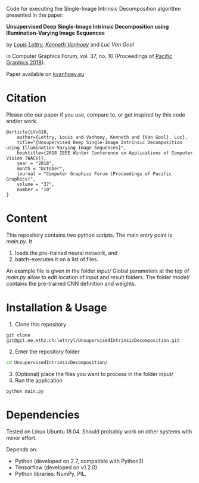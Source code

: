 Code for executing the Single-Image Intrinsic Decomposition algorithm presented in the paper:

**Unsupervised Deep Single-Image Intrinsic Decomposition using Illumination-Varying Image Sequences**

by *[Louis Lettry](mailto:lettryl@vision.ee.ethz.ch), [Kenneth Vanhoey](https://www.kvanhoey.eu)* and *Luc Van Gool*

in Computer Graphics Forum, vol. 37, no. 10 (Proceedings of [Pacific Graphics 2018](http://sweb.cityu.edu.hk/pg2018/)).

Paper available on [kvanhoey.eu](http://kenneth.vanhoey.free.fr/index.php?page=research&lang=en#LVvG18b)

# Citation
Please cite our paper if you use, compare to, or get inspired by this code and/or work.
```
@article{LVvG18,
    author={Lettry, Louis and Vanhoey, Kenneth and {Van Gool}, Luc},
    title="{Unsupervised Deep Single-Image Intrinsic Decomposition using Illumination-Varying Image Sequences}",
    booktitle={2018 IEEE Winter Conference on Applications of Computer Vision (WACV)},
    year = "2018",
    month = "October",
    journal = "Computer Graphics Forum (Proceedings of Pacific Graphics)",
    volume = "37",
    number = "10"
}
```

# Content
This repository contains two python scripts.
The main entry point is *main.py*.
It
1. loads the pre-trained neural network, and
2. batch-executes it on a list of files.

An example file is given in the folder *input/*
Global parameters at the top of *main.py* allow to edit location of input and result folders.
The folder *model/* contains the pre-trained CNN definition and weights.

# Installation & Usage
1. Clone this repository
```
git clone git@git.ee.ethz.ch:lettryl/UnsupervisedIntrinsicDecomposition.git
```
2. Enter the repository folder
```bash
cd UnsupervisedIntrinsicDecomposition/
```
3. (Optional) place the files you want to process in the folder input/
4. Run the application
```
python main.py
```

# Dependencies
Tested on Linux Ubuntu 18.04.
Should probably work on other systems with minor effort.

Depends on:
* Python (developed on 2.7, compatible with Python3)
* Tensorflow (developed on v1.2.0)
* Python libraries: NumPy, PIL.


